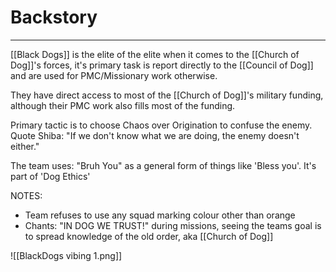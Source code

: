 # Backstory
---
[[Black Dogs]] is the elite of the elite when it comes to the [[Church of Dog]]'s forces, it's primary task is report directly to the [[Council of Dog]] and are used for PMC/Missionary work otherwise.

They have direct access to most of the [[Church of Dog]]'s military funding, although their PMC work also fills most of the funding.

Primary tactic is to choose Chaos over Origination to confuse the enemy.
Quote Shiba: "If we don't know what we are doing, the enemy doesn't either."

The team uses: "Bruh You" as a general form of things like 'Bless you'. It's part of 'Dog Ethics' 

NOTES:
- Team refuses to use any squad marking colour other than orange
- Chants: "IN DOG WE TRUST!" during missions, seeing the teams goal is to spread knowledge of the old order, aka [[Church of Dog]]

![[BlackDogs vibing 1.png]]
